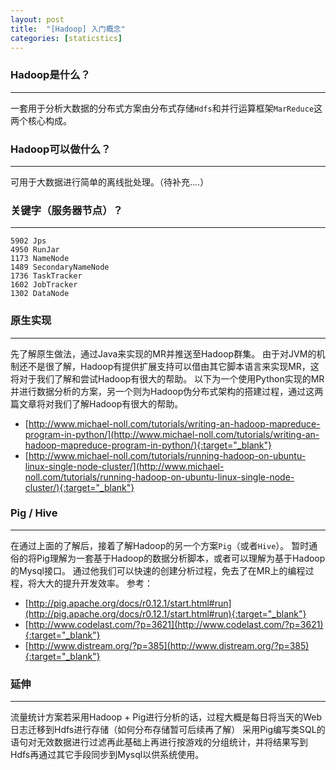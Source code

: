 ```yaml
---
layout: post
title:  "[Hadoop] 入门概念"
categories: [staticstics]
---
```


### Hadoop是什么？
---------------------------

一套用于分析大数据的分布式方案由分布式存储`Hdfs`和并行运算框架`MarReduce`这两个核心构成。


### Hadoop可以做什么？ 
---------------------------

可用于大数据进行简单的离线批处理。（待补充....）

### 关键字（服务器节点）？
---------------------------

```
5902 Jps
4950 RunJar
1173 NameNode
1489 SecondaryNameNode
1736 TaskTracker
1602 JobTracker
1302 DataNode
```


### 原生实现
---------------------------

先了解原生做法，通过Java来实现的MR并推送至Hadoop群集。
由于对JVM的机制还不是很了解，Hadoop有提供扩展支持可以借由其它脚本语言来实现MR，这将对于我们了解和尝试Hadoop有很大的帮助。
以下为一个使用Python实现的MR并进行数据分析的方案，另一个则为Hadoop伪分布式架构的搭建过程，通过这两篇文章将对我们了解Hadoop有很大的帮助。

+ [http://www.michael-noll.com/tutorials/writing-an-hadoop-mapreduce-program-in-python/](http://www.michael-noll.com/tutorials/writing-an-hadoop-mapreduce-program-in-python/){:target="_blank"}
+ [http://www.michael-noll.com/tutorials/running-hadoop-on-ubuntu-linux-single-node-cluster/](http://www.michael-noll.com/tutorials/running-hadoop-on-ubuntu-linux-single-node-cluster/){:target="_blank"}


### Pig / Hive
---------------------------

在通过上面的了解后，接着了解Hadoop的另一个方案`Pig`（或者`Hive`）。
暂时通俗的将Pig理解为一套基于Hadoop的数据分析脚本，或者可以理解为基于Hadoop的Mysql接口。
通过他我们可以快速的创建分析过程，免去了在MR上的编程过程，将大大的提升开发效率。
参考：

+ [http://pig.apache.org/docs/r0.12.1/start.html#run](http://pig.apache.org/docs/r0.12.1/start.html#run){:target="_blank"}
+ [http://www.codelast.com/?p=3621](http://www.codelast.com/?p=3621){:target="_blank"}
+ [http://www.distream.org/?p=385](http://www.distream.org/?p=385){:target="_blank"}


### 延伸
---------------------------

流量统计方案若采用Hadoop + Pig进行分析的话，过程大概是每日将当天的Web日志迁移到Hdfs进行存储（如何分布存储暂可后续再了解）
采用Pig编写类SQL的语句对无效数据进行过滤再此基础上再进行按游戏的分组统计，并将结果写到Hdfs再通过其它手段同步到Mysql以供系统使用。
